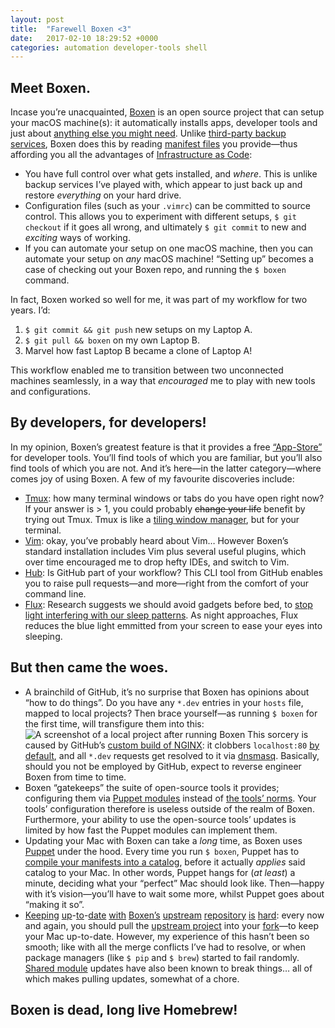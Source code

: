```yaml
---
layout: post
title:  "Farewell Boxen <3"
date:   2017-02-10 18:29:52 +0000
categories: automation developer-tools shell
---
```

## Meet Boxen.

Incase you&rsquo;re unacquainted, [Boxen][boxen upstream] is an open source project that can setup your macOS machine(s): it automatically installs apps, developer tools and just about [anything else you might need][boxen minecraft]. Unlike [third-party backup services][backblaze], Boxen does this by reading [manifest files][puppet manifest files] you provide&mdash;thus affording you all the advantages of [Infrastructure as Code][ioc wiki]:

* You have full control over what gets installed, and *where*. This is unlike backup services I&rsquo;ve played with, which appear to just back up and restore *everything* on your hard drive.
* Configuration files (such as your `.vimrc`) can be committed to source control. This allows you to experiment with different setups, `$ git checkout` if it goes all wrong, and ultimately `$ git commit` to new and *exciting* ways of working.
* If you can automate your setup on one macOS machine, then you can automate your setup on *any* macOS machine! &ldquo;Setting up&rdquo; becomes a case of checking out your Boxen repo, and running the `$ boxen` command.

In fact, Boxen worked so well for me, it was part of my workflow for two years. I&rsquo;d:

1. `$ git commit && git push` new setups on my Laptop A.
2. `$ git pull && boxen` on my own Laptop B.
3. Marvel how fast Laptop B became a clone of Laptop A!

This workflow enabled me to transition between two unconnected machines seamlessly, in a way that *encouraged* me to play with new tools and configurations.

## By developers, for developers!

In my opinion, Boxen&rsquo;s greatest feature is that it provides a free [&ldquo;App-Store&rdquo;][boxen repo list] for developer tools. You&rsquo;ll find tools of which you are familiar, but you&rsquo;ll also find tools of which you are not. And it&rsquo;s here&mdash;in the latter category&mdash;where comes joy of using Boxen. A few of my favourite discoveries include:

- [Tmux][tmux wiki]: how many terminal windows or tabs do you have open right now? If your answer is > 1, you could probably <s>change your life</s> benefit by trying out Tmux. Tmux is like a [tiling window manager][twm wiki], but for your terminal.
- [Vim][vim wiki]: okay, you&rsquo;ve probably heard about Vim&hellip; However Boxen&rsquo;s standard installation includes Vim plus several useful plugins, which over time encouraged me to drop hefty IDEs, and switch to Vim.
- [Hub][hub github]: Is GitHub part of your workflow? This CLI tool from GitHub enables you to raise pull requests&mdash;and more&mdash;right from the comfort of your command line.
- [Flux][flux]: Research suggests we should avoid gadgets before bed, to [stop light interfering with our sleep patterns][cnn sleep]. As night approaches, Flux reduces the blue light emmitted from your screen to ease your eyes into sleeping.


## But then came the woes.

* A brainchild of GitHub, it&rsquo;s no surprise that Boxen has opinions about &ldquo;how to do things&rdquo;. Do you have any `*.dev` entries in your `hosts` file, mapped to local projects? Then brace yourself&mdash;as running `$ boxen` for the first time, will transfigure them into this:
![A screenshot of a local project after running Boxen][boxen nginx octocat]
This sorcery is caused by GitHub&rsquo;s [custom build of NGINX][boxen nginx]: it clobbers `localhost:80` [by default][boxen nginx port 80], and all `*.dev` requests get resolved to it via [dnsmasq][boxen dnsmasq]. Basically, should you not be employed by GitHub, expect to reverse engineer Boxen from time to time.
* Boxen &ldquo;gatekeeps&rdquo; the suite of open-source tools it provides; configuring them via [Puppet modules][boxen homebrew] instead of [the tools&rsquo; norms][homebrew bundle]. Your tools&rsquo; configuration therefore is useless outside of the realm of Boxen. Furthermore, your ability to use the open-source tools&rsquo; updates is limited by how fast the Puppet modules can implement them.
* Updating your Mac with Boxen can take a *long* time, as Boxen uses [Puppet][puppet] under the hood. Every time you run `$ boxen`, Puppet has to [compile your manifests into a catalog][puppet catalog compilation], before it actually *applies* said catalog to your Mac. In other words, Puppet hangs for (*at least*) a minute, deciding what your &ldquo;perfect&rdquo; Mac should look like. Then&mdash;happy with it&rsquo;s vision&mdash;you&rsquo;ll have to wait some more, whilst Puppet goes about &ldquo;making it so&rdquo;.
* [Keeping][boxen upstream merge 1] [up][boxen upstream merge 2]-[to][boxen upstream merge 3]-[date][boxen upstream merge 4] [with][boxen upstream merge 5] [Boxen&rsquo;s][boxen upstream merge 6] [upstream][boxen upstream merge 7] [repository][boxen upstream merge 8] [is][boxen upstream merge 9] [hard][boxen upstream merge 10]: every now and again, you should pull the [upstream project][boxen upstream] into your [fork][boxen fork]&mdash;to keep your Mac up-to-date. However, my experience of this hasn&rsquo;t been so smooth; like with all the merge conflicts I&rsquo;ve had to resolve, or when package managers (like `$ pip` and `$ brew`) started to fail randomly. [Shared module][boxen shared modules] updates have also been known to break things&hellip; all of which makes pulling updates, somewhat of a chore.

## Boxen is dead, long live Homebrew!

[backblaze]: https://www.backblaze.com/

[boxen 2013 website screenshot]: /images/boxen-website-2013-02-18.png

[boxen dnsmasq]: https://github.com/boxen/puppet-dnsmasq
[boxen dnsmasq dev requests]: https://github.com/boxen/puppet-dnsmasq/blob/master/templates/dnsmasq.conf.erb#L5:L6

[boxen fork]: https://github.com/kieran-bamforth/our-boxen

[boxen homebrew]: https://github.com/boxen/puppet-homebrew

[boxen nginx]: https://github.com/boxen/puppet-nginx
[boxen nginx octocat]: /images/boxen-nginx-octocat.png
[boxen nginx port 80]: https://github.com/boxen/puppet-nginx/blob/master/manifests/init.pp#L5

[boxen minecraft]: https://github.com/boxen/puppet-minecraft

[boxen repo list]: https://github.com/boxen?q=puppet

[boxen project]: https://github.com/kieran-bamforth/our-boxen/tree/master/modules/projects
[boxen project port]: https://github.com/kieran-bamforth/our-boxen/blob/master/modules/projects/templates/shared/nginx.conf.erb#L2

[boxen shared modules]: https://github.com/boxen?utf8=%E2%9C%93&q=puppet-&type=&language=

[boxen upstream]: https://github.com/boxen/our-boxen

[boxen upstream merge 1]: https://github.com/kieran-bamforth/our-boxen/commit/47f6e64bf1ae9e963bd38df3f3c468661c970e76 "2014-09-30: Big update with upstream."
[boxen upstream merge 2]: https://github.com/kieran-bamforth/our-boxen/commit/ce44e80a991e1fb801c9a60dde212911b244bb2a "2015-02-19: Merge with upstream."
[boxen upstream merge 3]: https://github.com/kieran-bamforth/our-boxen/commit/8f039a6b6014b0a9b50e9ebcbe93af07603ac613 "2015-06-03: Merge with upstream."
[boxen upstream merge 4]: https://github.com/kieran-bamforth/our-boxen/commit/344f091b370a94c7863c1c8890f8d02ad3bb0f0e "2015-08-04: Lots of updaten."
[boxen upstream merge 5]: https://github.com/kieran-bamforth/our-boxen/commit/c6b13af9dec3d31857cb169014370737d6b0f0b5 "2016-01-25: Something something something?"
[boxen upstream merge 6]: https://github.com/kieran-bamforth/our-boxen/commit/7fe877f45882cda540b3ad99448fd2bba25a6e04 "2016-04-25: Merge master..."
[boxen upstream merge 7]: https://github.com/kieran-bamforth/our-boxen/commit/7c918942c9e633a0c3eb93938e92174884cac9c9 "2016-04-25: Merge working branch."
[boxen upstream merge 8]:https://github.com/kieran-bamforth/our-boxen/commit/1e41960fa2e0052a9d15c86201e533f6dd5f6cae "2016-05-10: Updates."
[boxen upstream merge 9]:https://github.com/kieran-bamforth/our-boxen/commit/26454fdaeb277fde70d4bbdbf52fc2b1bd4b80a1 "2016-05-10: Merge master."
[boxen upstream merge 10]:https://github.com/kieran-bamforth/our-boxen/commit/aa99351da2a47102a2a53f2d18d91299ab1e1cfb "2016-09-18: Merge upstream."

[cnn sleep]: https://edition.cnn.com/2016/10/31/health/kids-sleep-screens-tech/index.html

[flux]: https://justgetflux.com/

[github drop boxen]: https://github.com/boxen/boxen/issues/197 "GitHub announced they were no longer maintain Boxen"

[homebrew bundle]: https://github.com/Homebrew/homebrew-bundle

[hub github]: https://github.com/github/hub

[ioc wiki]: https://en.wikipedia.org/wiki/Infrastructure_as_Code

[mikemcqauid]: https://github.com/MikeMcQuaid

[puppet]: https://puppet.com/
[puppet catalog compilation]: https://docs.puppet.com/puppet/4.9/subsystem_catalog_compilation.html
[puppet manifest files]: https://docs.puppet.com/puppet/latest/lang_summary.html#files

[remove nginx dnsmasq]: https://github.com/kieran-bamforth/our-boxen/commit/9b598e979db5adfc0fe1796b487f242f63c0f95d

[tmux wiki]: https://en.wikipedia.org/wiki/Tmux
[twm wiki]: https://en.wikipedia.org/wiki/Tiling_window_manager

[vim wiki]: https://en.wikipedia.org/wiki/Vim_(text_editor)
